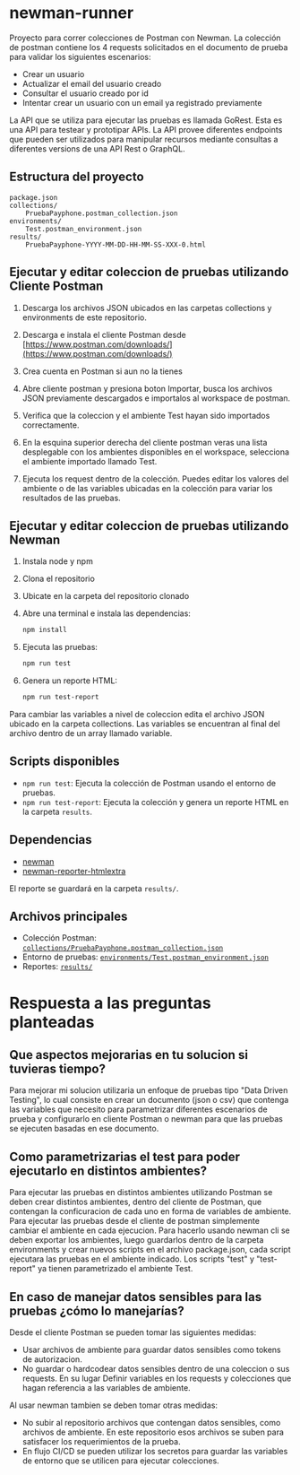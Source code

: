 # newman-runner

Proyecto para correr colecciones de Postman con Newman.
La colección de postman contiene los 4 requests solicitados en el documento de prueba para validar los siguientes escenarios:
* Crear un usuario
* Actualizar el email del usuario creado
* Consultar el usuario creado por id
* Intentar crear un usuario con un email ya registrado previamente

La API que se utiliza para ejecutar las pruebas es llamada GoRest. Esta es una API para testear y prototipar APIs.
La API provee diferentes endpoints que pueden ser utilizados para manipular recursos mediante consultas a diferentes versions de una
API Rest o GraphQL.

## Estructura del proyecto

```
package.json
collections/
    PruebaPayphone.postman_collection.json
environments/
    Test.postman_environment.json
results/
    PruebaPayphone-YYYY-MM-DD-HH-MM-SS-XXX-0.html
```

## Ejecutar y editar coleccion de pruebas utilizando Cliente Postman

1. Descarga los archivos JSON ubicados en las carpetas collections y environments de este repositorio.

2. Descarga e instala el cliente Postman desde [https://www.postman.com/downloads/](https://www.postman.com/downloads/)

3. Crea cuenta en Postman si aun no la tienes

4. Abre cliente postman y presiona boton Importar, busca los archivos JSON previamente descargados e importalos al workspace de postman.

5. Verifica que la coleccion y el ambiente Test hayan sido importados correctamente.

6. En la esquina superior derecha del cliente postman veras una lista desplegable con los ambientes disponibles en el workspace, selecciona el ambiente importado llamado Test.

7. Ejecuta los request dentro de la colección. Puedes editar los valores del ambiente o de las variables ubicadas en la colección para variar los resultados de las pruebas.

## Ejecutar y editar coleccion de pruebas utilizando Newman

1. Instala node y npm

2. Clona el repositorio

3. Ubicate en la carpeta del repositorio clonado

4. Abre una terminal e instala las dependencias:
   ```sh
   npm install
   ```

5. Ejecuta las pruebas:
   ```sh
   npm run test
   ```

6. Genera un reporte HTML:
   ```sh
   npm run test-report
   ```

Para cambiar las variables a nivel de coleccion edita el archivo JSON ubicado en la carpeta collections. Las variables se encuentran al final del archivo dentro de un array llamado variable.

## Scripts disponibles

- `npm run test`: Ejecuta la colección de Postman usando el entorno de pruebas.
- `npm run test-report`: Ejecuta la colección y genera un reporte HTML en la carpeta `results`.

## Dependencias

- [newman](https://www.npmjs.com/package/newman)
- [newman-reporter-htmlextra](https://www.npmjs.com/package/newman-reporter-htmlextra)

El reporte se guardará en la carpeta `results/`.

## Archivos principales

- Colección Postman: [`collections/PruebaPayphone.postman_collection.json`](collections/PruebaPayphone.postman_collection.json)
- Entorno de pruebas: [`environments/Test.postman_environment.json`](environments/Test.postman_environment.json)
- Reportes: [`results/`](results/)

# Respuesta a las preguntas planteadas

## Que aspectos mejorarias en tu solucion si tuvieras tiempo?
Para mejorar mi solucion utilizaria un enfoque de pruebas tipo "Data Driven Testing", lo cual consiste en crear un documento (json o csv) que contenga las variables que necesito para parametrizar diferentes escenarios de prueba y configurarlo en cliente Postman o newman para que las pruebas se ejecuten basadas en ese documento.

## Como parametrizarias el test para poder ejecutarlo en distintos ambientes?
Para ejecutar las pruebas en distintos ambientes utilizando Postman se deben crear distintos ambientes, dentro del cliente de Postman, que contengan la conficuracion de cada uno en forma de variables de ambiente. Para ejecutar las pruebas desde el cliente de postman simplemente cambiar el ambiente en cada ejecucion. Para hacerlo usando newman cli se deben exportar los ambientes, luego guardarlos dentro de la carpeta environments y crear nuevos scripts en el archivo package.json, cada script ejecutara las pruebas en el ambiente indicado. Los scripts "test" y "test-report" ya tienen parametrizado el ambiente Test.

## En caso de manejar datos sensibles para las pruebas ¿cómo lo manejarías?
Desde el cliente Postman se pueden tomar las siguientes medidas:
* Usar archivos de ambiente para guardar datos sensibles como tokens de autorizacion.
* No guardar o hardcodear datos sensibles dentro de una coleccion o sus requests. En su lugar Definir variables en los requests y colecciones que hagan referencia a las variables de ambiente.

Al usar newman tambien se deben tomar otras medidas:
* No subir al repositorio archivos que contengan datos sensibles, como archivos de ambiente. En este repositorio esos archivos se suben para satisfacer los requerimientos de la prueba.
* En flujo CI/CD se pueden utilizar los secretos para guardar las variables de entorno que se utilicen para ejecutar colecciones.